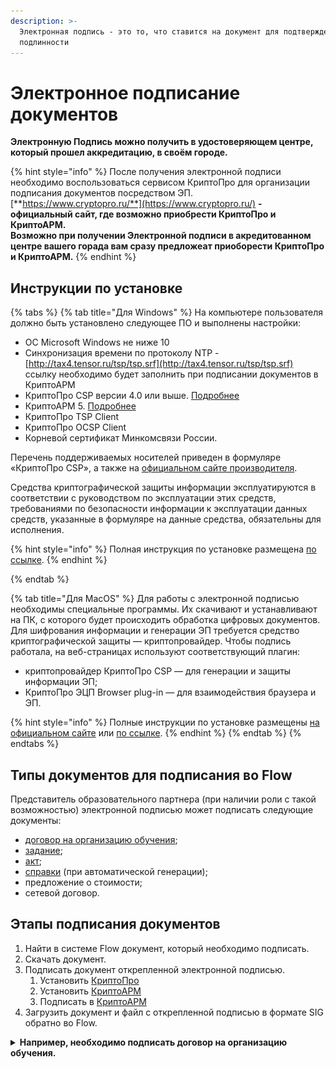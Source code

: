 ```yaml
---
description: >-
  Электронная подпись - это то, что ставится на документ для подтверждения
  подлинности
---
```


# Электронное подписание документов

**Электронную Подпись можно получить в удостоверяющем центре, который прошел аккредитацию, в своём городе.**

{% hint style="info" %}
После получения электронной подписи необходимо воспользоваться сервисом КриптоПро для организации подписания документов посредством ЭП.\
[**https://www.cryptopro.ru/**](https://www.cryptopro.ru/) **- официальный сайт, где возможно приобрести КриптоПро и КриптоАРМ.**\
**Возможно при получении Электронной подписи в акредитованном центре вашего горада  вам сразу предложеат приоборести КриптоПро и КриптоАРМ.**
{% endhint %}

## Инструкции по установке&#x20;

{% tabs %}
{% tab title="Для Windows" %}
На компьютере пользователя должно быть установлено следующее ПО и выполнены настройки:

* ОС Microsoft Windows не ниже 10
* Синхронизация времени по протоколу NTP - [http://tax4.tensor.ru/tsp/tsp.srf](http://tax4.tensor.ru/tsp/tsp.srf) ссылку необходимо будет заполнить при подписании документов в КриптоАРМ &#x20;
* КриптоПро CSP версии 4.0 или выше. [Подробнее](elektronnoe-podpisanie-dokumentov/kriptopro.md)
* КриптоАРМ 5. [Подробнее](elektronnoe-podpisanie-dokumentov/kriptoarm.md)
* КриптоПро TSP Client
* КриптоПро OCSP Client
* Корневой сертификат Минкомсвязи России.

Перечень поддерживаемых носителей приведен в формуляре «КриптоПро CSP», а также на [официальном сайте производителя](https://www.cryptopro.ru/products/csp/compare).

Средства криптографической защиты информации эксплуатируются в соответствии с руководством по эксплуатации этих средств, требованиями по безопасности информации к эксплуатации данных средств, указанные в формуляре на данные средства, обязательны для исполнения.

{% hint style="info" %}
Полная инструкция по установке размещена [по ссылке](https://disk.yandex.ru/i/IIwJAMz0Ndw5zA).&#x20;
{% endhint %}


{% endtab %}

{% tab title="Для MacOS" %}
Для работы с электронной подписью необходимы специальные программы. Их скачивают и устанавливают на ПК, с которого будет происходить обработка цифровых документов. Для шифрования информации и генерации ЭП требуется средство криптографической защиты — криптопровайдер. Чтобы подпись работала, на веб-страницах используют соответствующий плагин:

* криптопровайдер КриптоПро CSP — для генерации и защиты информации ЭП;
* КриптоПро ЭЦП Browser plug-in — для взаимодействия браузера и ЭП.

{% hint style="info" %}
Полные инструкции по установке размещены [на официальном сайте](https://support.cryptopro.ru/index.php?/Knowledgebase/Article/View/232/0/rbot-s-kriptopro-csp-v-macos) или [по ссылке](https://astral.ru/info/kriptopro/kriptopro-dlya-macos/).&#x20;
{% endhint %}
{% endtab %}
{% endtabs %}

## Типы документов для подписания во Flow

Представитель образовательного партнера (при наличии роли с такой возможностью) электронной подписью может подписать следующие документы:&#x20;

* [договор на организацию обучения](../dogovor-na-organizaciyu-obucheniya.md);
* [задание](../potoki-obucheniya/zadanie-na-potok.md);
* [акт](../potoki-obucheniya/akty.md);
* [справки](../spravki-ob-uspevaemosti-poseshaemosti/) (при автоматической генерации);
* предложение о стоимости;
* сетевой договор.

## Этапы подписания документов

1. Найти в системе Flow документ, который необходимо подписать.
2. Скачать документ.
3. Подписать документ открепленной электронной подписью.&#x20;
   1. Установить [КриптоПро](elektronnoe-podpisanie-dokumentov/kriptopro.md)
   2. Установить [КриптоАРМ](elektronnoe-podpisanie-dokumentov/kriptoarm.md)
   3. Подписать в [КриптоАРМ](elektronnoe-podpisanie-dokumentov/kriptoarm.md#podrobnee-o-podpisanii-dokumenta)
4. Загрузить документ и файл с открепленной подписью в формате SIG обратно во Flow.

<details>

<summary><strong>Например, необходимо подписать договор на организацию обучения.</strong> </summary>

1. В меню Справочники-Договоры на организацию обучения кликните по номеру Договора.&#x20;

<img src="../.gitbook/assets/image (1) (5).png" alt="" data-size="original">

2. Скачайте открывшийся документ, проверьте и подпишите его электронной подписью.

<img src="../.gitbook/assets/image (12).png" alt="" data-size="original">

3. Загрузите обратно в систему.

![](../.gitbook/assets/image.png)

</details>



